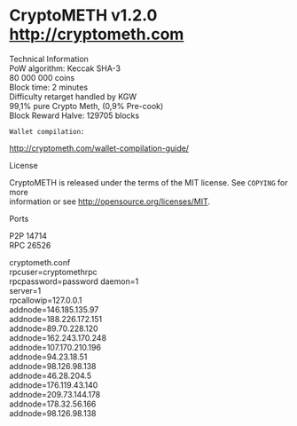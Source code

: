 CryptoMETH v1.2.0 
http://cryptometh.com
==============

Technical Information  
PoW algorithm: Keccak SHA-3  
80 000 000 coins  
Block time: 2 minutes  
Difficulty retarget handled by KGW  
99,1% pure Crypto Meth, (0,9% Pre-cook)   
Block Reward Halve: 129705 blocks   
  
    
    Wallet compilation:  
http://cryptometh.com/wallet-compilation-guide/  
  
  

License  
  

CryptoMETH is released under the terms of the MIT license. See `COPYING` for more  
information or see http://opensource.org/licenses/MIT.  
  
Ports  
  
P2P 14714  
RPC 26526   



  cryptometh.conf  
  rpcuser=cryptomethrpc  
rpcpassword=password
daemon=1  
server=1  
rpcallowip=127.0.0.1  
addnode=146.185.135.97  
addnode=188.226.172.151  
addnode=89.70.228.120  
addnode=162.243.170.248  
addnode=107.170.210.196  
addnode=94.23.18.51  
addnode=98.126.98.138  
addnode=46.28.204.5  
addnode=176.119.43.140  
addnode=209.73.144.178  
addnode=178.32.56.166  
addnode=98.126.98.138  
